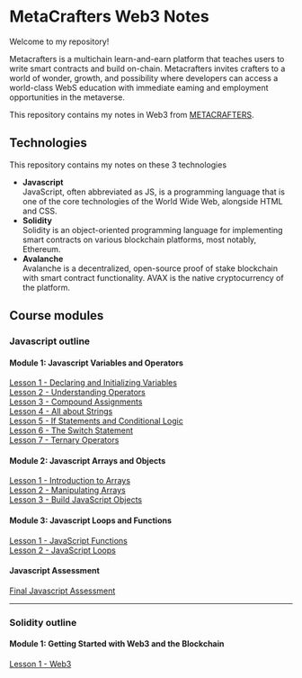# MetaCrafters Web3 Notes

Welcome to my repository!

Metacrafters is a multichain learn-and-earn platform that teaches
users to write smart contracts and build on-chain. Metacrafters
invites crafters to a world of wonder, growth, and possibility where
developers can access a world-class WebS education with
immediate eaming and employment opportunities in the
metaverse.

This repository contains my notes in Web3 from [METACRAFTERS](https://www.metacrafters.io/).

## Technologies 
This repository contains my notes on these 3 technologies
- **Javascript**<br> JavaScript, often abbreviated as JS, is a programming language that is one of the core technologies of the World Wide Web, alongside HTML and CSS.
- **Solidity**<br> Solidity is an object-oriented programming language for implementing smart contracts on various blockchain platforms, most notably, Ethereum. 
- **Avalanche**<br> Avalanche is a decentralized, open-source proof of stake blockchain with smart contract functionality. AVAX is the native cryptocurrency of the platform.

## Course modules
### Javascript outline
#### Module 1: Javascript Variables and Operators
[Lesson 1 - Declaring and Initializing Variables](https://github.com/jfmartinz/web3Notes/tree/main/Javascript%20Module/Module%201%20-%20Javascript%20Variables%20and%20Operators/Lesson%201%20-%20Declaring%20and%20Initializing%20Variables)<br>
[Lesson 2 - Understanding Operators](https://github.com/jfmartinz/web3Notes/tree/main/Javascript%20Module/Module%201%20-%20Javascript%20Variables%20and%20Operators/Lesson%202%20-%20Understanding%20Operators)<br>
[Lesson 3 - Compound Assignments](https://github.com/jfmartinz/web3Notes/tree/main/Javascript%20Module/Module%201%20-%20Javascript%20Variables%20and%20Operators/Lesson%203%20-%20Compound%20Assignments)<br>
[Lesson 4 - All about Strings](https://github.com/jfmartinz/web3Notes/tree/main/Javascript%20Module/Module%201%20-%20Javascript%20Variables%20and%20Operators/Lesson%204%20-%20All%20about%20Strings)<br>
[Lesson 5 - If Statements and Conditional Logic](https://github.com/jfmartinz/web3Notes/tree/main/Javascript%20Module/Module%201%20-%20Javascript%20Variables%20and%20Operators/Lesson%205%20-%20%20If%20Statements%20and%20Conditional%20Logic)<br>
[Lesson 6 - The Switch Statement](https://github.com/jfmartinz/web3Notes/tree/main/Javascript%20Module/Module%201%20-%20Javascript%20Variables%20and%20Operators/Lesson%206%20-%20The%20Switch%20Statement)<br>
[Lesson 7 - Ternary Operators](https://github.com/jfmartinz/web3Notes/tree/main/Javascript%20Module/Module%201%20-%20Javascript%20Variables%20and%20Operators/Lesson%207%20-%20Ternary%20Operators)

#### Module 2: Javascript Arrays and Objects

[Lesson 1 -  Introduction to Arrays](https://github.com/jfmartinz/web3Notes/tree/main/Javascript%20Module/Module%202%20-%20Javascript%20Arrays%20and%20Objects/Lesson%201%20-%20%20Introduction%20to%20Arrays)<br>
[Lesson 2 - Manipulating Arrays](https://github.com/jfmartinz/web3Notes/tree/main/Javascript%20Module/Module%202%20-%20Javascript%20Arrays%20and%20Objects/Lesson%202%20-%20Manipulating%20Arrays)<br>
[Lesson 3 -  Build JavaScript Objects](https://github.com/jfmartinz/web3Notes/tree/main/Javascript%20Module/Module%202%20-%20Javascript%20Arrays%20and%20Objects/Lesson%203%20-%20%20Build%20JavaScript%20Objects)

#### Module 3: Javascript Loops and Functions
[Lesson 1 - JavaScript Functions](https://github.com/jfmartinz/web3Notes/tree/main/Javascript%20Module/Module%203%20-%20Javascript%20Loops%20and%20Functions/Lesson%201%20-%20JavaScript%20Functions)<br>
[Lesson 2 - JavaScript Loops](https://github.com/jfmartinz/web3Notes/tree/main/Javascript%20Module/Module%203%20-%20Javascript%20Loops%20and%20Functions/Lesson%202%20-%20JavaScript%20Loops)

#### Javascript Assessment
[Final Javascript Assessment](https://github.com/jfmartinz/Create-a-NFT-Collection)

---

### Solidity outline
#### Module 1: Getting Started with Web3 and the Blockchain
[Lesson 1 - Web3](https://github.com/jfmartinz/web3Notes/tree/main/Solidity%20Module/Module%201%20-%20Getting%20Started%20with%20Web3%20and%20the%20Blockchain/Lesson%201%20-%20Web3)